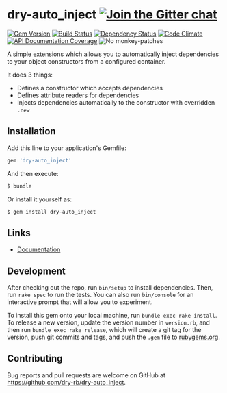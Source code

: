 [gitter]: https://gitter.im/dry-rb/chat
[gem]: https://rubygems.org/gems/dry-auto_inject
[travis]: https://travis-ci.org/dry-rb/dry-auto_inject
[gemnasium]: https://gemnasium.com/dry-rb/dry-auto_inject
[code_climate]: https://codeclimate.com/github/dry-rb/dry-auto_inject
[inch]: http://inch-ci.org/github/dry-rb/dry-auto_inject

# dry-auto_inject [![Join the Gitter chat](https://badges.gitter.im/Join%20Chat.svg)][gitter]

[![Gem Version](https://img.shields.io/gem/v/dry-auto_inject.svg)][gem]
[![Build Status](https://img.shields.io/travis/dry-rb/dry-auto_inject.svg)][travis]
[![Dependency Status](https://img.shields.io/gemnasium/dry-rb/dry-auto_inject.svg)][gemnasium]
[![Code Climate](https://img.shields.io/codeclimate/github/dry-rb/dry-auto_inject.svg)][code_climate]
[![API Documentation Coverage](http://inch-ci.org/github/dry-rb/dry-auto_inject.svg)][inch]
![No monkey-patches](https://img.shields.io/badge/monkey--patches-0-brightgreen.svg)

A simple extensions which allows you to automatically inject dependencies to your
object constructors from a configured container.

It does 3 things:

- Defines a constructor which accepts dependencies
- Defines attribute readers for dependencies
- Injects dependencies automatically to the constructor with overridden `.new`

## Installation

Add this line to your application's Gemfile:

```ruby
gem 'dry-auto_inject'
```

And then execute:

```sh
$ bundle
```

Or install it yourself as:
```sh
$ gem install dry-auto_inject
```

## Links

* [Documentation](http://dry-rb.org/gems/dry-auto_inject/)

## Development

After checking out the repo, run `bin/setup` to install dependencies. Then, run `rake spec` to run the tests. You can also run `bin/console` for an interactive prompt that will allow you to experiment.

To install this gem onto your local machine, run `bundle exec rake install`. To release a new version, update the version number in `version.rb`, and then run `bundle exec rake release`, which will create a git tag for the version, push git commits and tags, and push the `.gem` file to [rubygems.org](https://rubygems.org).

## Contributing

Bug reports and pull requests are welcome on GitHub at https://github.com/dry-rb/dry-auto_inject.

